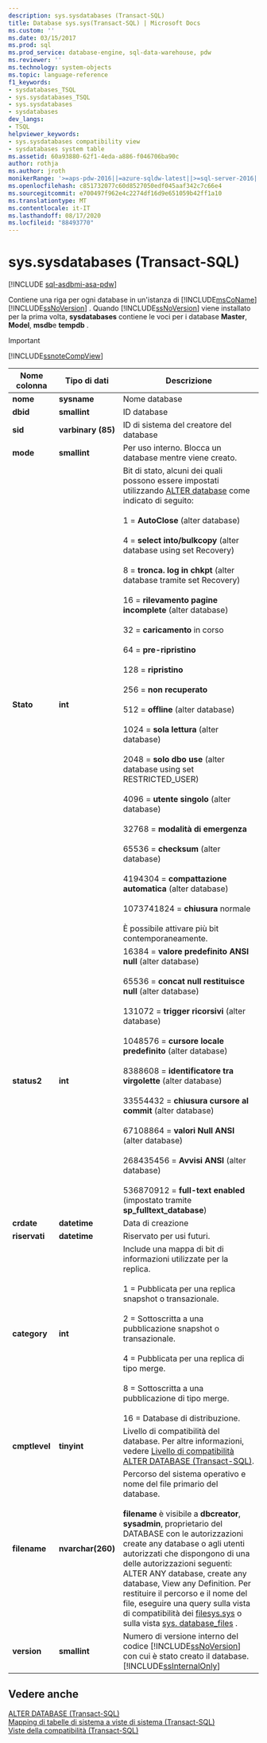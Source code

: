 ```yaml
---
description: sys.sysdatabases (Transact-SQL)
title: Database sys.sys(Transact-SQL) | Microsoft Docs
ms.custom: ''
ms.date: 03/15/2017
ms.prod: sql
ms.prod_service: database-engine, sql-data-warehouse, pdw
ms.reviewer: ''
ms.technology: system-objects
ms.topic: language-reference
f1_keywords:
- sysdatabases_TSQL
- sys.sysdatabases_TSQL
- sys.sysdatabases
- sysdatabases
dev_langs:
- TSQL
helpviewer_keywords:
- sys.sysdatabases compatibility view
- sysdatabases system table
ms.assetid: 60a93880-62f1-4eda-a886-f046706ba90c
author: rothja
ms.author: jroth
monikerRange: '>=aps-pdw-2016||=azure-sqldw-latest||>=sql-server-2016||=sqlallproducts-allversions||>=sql-server-linux-2017||=azuresqldb-mi-current'
ms.openlocfilehash: c851732077c60d8527050edf045aaf342c7c66e4
ms.sourcegitcommit: e700497f962e4c2274df16d9e651059b42ff1a10
ms.translationtype: MT
ms.contentlocale: it-IT
ms.lasthandoff: 08/17/2020
ms.locfileid: "88493770"
---
```

# <a name="syssysdatabases-transact-sql"></a>sys.sysdatabases (Transact-SQL)
[!INCLUDE [sql-asdbmi-asa-pdw](../../includes/applies-to-version/sql-asdbmi-asa-pdw.md)]

  Contiene una riga per ogni database in un'istanza di [!INCLUDE[msCoName](../../includes/msconame-md.md)] [!INCLUDE[ssNoVersion](../../includes/ssnoversion-md.md)] . Quando [!INCLUDE[ssNoVersion](../../includes/ssnoversion-md.md)] viene installato per la prima volta, **sysdatabases** contiene le voci per i database **Master**, **Model**, **msdb**e **tempdb** .  
  
> [!IMPORTANT]  
>  [!INCLUDE[ssnoteCompView](../../includes/ssnotecompview-md.md)]  
  
|Nome colonna|Tipo di dati|Descrizione|  
|-----------------|---------------|-----------------|  
|**nome**|**sysname**|Nome database|  
|**dbid**|**smallint**|ID database|  
|**sid**|**varbinary (85)**|ID di sistema del creatore del database|  
|**mode**|**smallint**|Per uso interno. Blocca un database mentre viene creato.|  
|**Stato**|**int**|Bit di stato, alcuni dei quali possono essere impostati utilizzando [ALTER database](../../t-sql/statements/alter-database-transact-sql.md) come indicato di seguito:<br /><br /> 1 = **AutoClose** (alter database)<br /><br /> 4 = **select into/bulkcopy** (alter database using set Recovery)<br /><br /> 8 = **tronca. log in chkpt** (alter database tramite set Recovery)<br /><br /> 16 = **rilevamento pagine incomplete** (alter database)<br /><br /> 32 = **caricamento** in corso<br /><br /> 64 = **pre-ripristino**<br /><br /> 128 = **ripristino**<br /><br /> 256 = **non recuperato**<br /><br /> 512 = **offline** (alter database)<br /><br /> 1024 = **sola lettura** (alter database)<br /><br /> 2048 = **solo dbo use** (alter database using set RESTRICTED_USER)<br /><br /> 4096 = **utente singolo** (alter database)<br /><br /> 32768 = **modalità di emergenza**<br /><br /> 65536 = **checksum** (alter database)<br /><br /> 4194304 = **compattazione automatica** (alter database)<br /><br /> 1073741824 = **chiusura** normale<br /><br /> È possibile attivare più bit contemporaneamente.|  
|**status2**|**int**|16384 = **valore predefinito ANSI null** (alter database)<br /><br /> 65536 = **concat null restituisce null** (alter database)<br /><br /> 131072 = **trigger ricorsivi** (alter database)<br /><br /> 1048576 = **cursore locale predefinito** (alter database)<br /><br /> 8388608 = **identificatore tra virgolette** (alter database)<br /><br /> 33554432 = **chiusura cursore al commit** (alter database)<br /><br /> 67108864 = **valori Null ANSI** (alter database)<br /><br /> 268435456 = **Avvisi ANSI** (alter database)<br /><br /> 536870912 = **full-text enabled** (impostato tramite **sp_fulltext_database**)|  
|**crdate**|**datetime**|Data di creazione|  
|**riservati**|**datetime**|Riservato per usi futuri.|  
|**category**|**int**|Include una mappa di bit di informazioni utilizzate per la replica.<br /><br /> 1 = Pubblicata per una replica snapshot o transazionale.<br /><br /> 2 = Sottoscritta a una pubblicazione snapshot o transazionale.<br /><br /> 4 = Pubblicata per una replica di tipo merge.<br /><br /> 8 = Sottoscritta a una pubblicazione di tipo merge.<br /><br /> 16 = Database di distribuzione.|  
|**cmptlevel**|**tinyint**|Livello di compatibilità del database. Per altre informazioni, vedere [Livello di compatibilità ALTER DATABASE &#40;Transact-SQL&#41;](../../t-sql/statements/alter-database-transact-sql-compatibility-level.md).|  
|**filename**|**nvarchar(260)**|Percorso del sistema operativo e nome del file primario del database.<br /><br /> **filename** è visibile a **dbcreator**, **sysadmin**, proprietario del DATABASE con le autorizzazioni create any database o agli utenti autorizzati che dispongono di una delle autorizzazioni seguenti: ALTER ANY database, create any database, View any Definition. Per restituire il percorso e il nome del file, eseguire una query sulla vista di compatibilità dei [ filesys.sys](../../relational-databases/system-compatibility-views/sys-sysfiles-transact-sql.md) o sulla vista [sys. database_files](../../relational-databases/system-catalog-views/sys-database-files-transact-sql.md) .|  
|**version**|**smallint**|Numero di versione interno del codice [!INCLUDE[ssNoVersion](../../includes/ssnoversion-md.md)] con cui è stato creato il database. [!INCLUDE[ssInternalOnly](../../includes/ssinternalonly-md.md)]|  
  
## <a name="see-also"></a>Vedere anche  
 [ALTER DATABASE &#40;Transact-SQL&#41;](../../t-sql/statements/alter-database-transact-sql.md)   
 [Mapping di tabelle di sistema a viste di sistema &#40;Transact-SQL&#41;](../../relational-databases/system-tables/mapping-system-tables-to-system-views-transact-sql.md)   
 [Viste della compatibilità &#40;Transact-SQL&#41;](~/relational-databases/system-compatibility-views/system-compatibility-views-transact-sql.md)  
  
  
